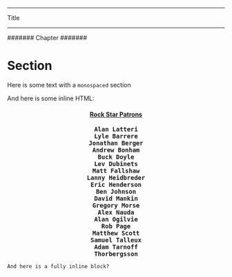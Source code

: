 *****
Title
*****

#######
Chapter
#######

Section
=======

Here is some text with a ``monospaced`` section

And here is some inline HTML:

<h4 align="center" style="text-decoration: underline;">Rock Star Patrons</h4>
<p align="center" style="font-family: 'Lucida Console', Monaco, monospace;">
<b>Alan Latteri</b><br />
<b>Lyle Barrere</b><br />
<b>Jonathan Berger</b><br />
<b>Andrew Bonham</b><br />
<b>Buck Doyle</b><br />
<b>Lev Dubinets</b><br />
<b>Matt Fallshaw</b><br />
<b>Lanny Heidbreder</b><br />
<b>Eric Henderson</b><br />
<b>Ben Johnson</b><br />
<b>David Mankin</b><br />
<b>Gregory Morse</b><br />
<b>Alex Nauda</b><br />
<b>Alan Ogilvie</b><br />
<b>Rob Page</b><br />
<b>Matthew Scott</b><br />
<b>Samuel Talleux</b><br />
<b>Adam Tarnoff</b><br />
<b>Thorbergsson</b>
</p>

```
And here is a fully inline block?
```
